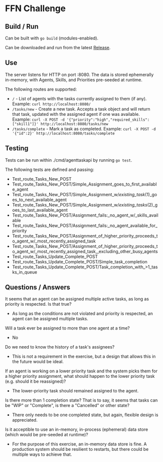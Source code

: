 # FFN Challenge

## Build / Run
Can be built with `go build` (modules-enabled).

Can be downloaded and run from the latest [Release](https://github.com/astockwell/ffn_code_challenge/releases).

## Use
The server listens for HTTP on port :8080. The data is stored ephemerally in-memory, with Agents, Skills, and Priorities pre-seeded at runtime.

The following routes are supported:

- `/` - List of agents with the tasks currently assigned to them (if any). Example: `curl http://localhost:8080/`
- `/tasks/new` - Create a new task. Accepts a task object and will return that task, updated with the assigned agent if one was available. Example: `curl -X POST -d '{"priority":"high","required_skills":["skill1"]}' http://localhost:8080/tasks/new`
- `/tasks/complete` - Mark a task as completed. Example: `curl -X POST -d '{"id":2}' http://localhost:8080/tasks/complete`

## Testing
Tests can be run within ./cmd/agenttaskapi by running `go test`.

The following tests are defined and passing:
- Test_route_Tasks_New_POST
- Test_route_Tasks_New_POST/Simple_Assignment_goes_to_first_available_agent
- Test_route_Tasks_New_POST/Simple_Assignment_w/_existing_task_(1)_goes_to_next_available_agent
- Test_route_Tasks_New_POST/Simple_Assignment_w/_existing_tasks_(2)_goes_to_last_available_agent
- Test_route_Tasks_New_POST/Assignment_fails:_no_agent_w/_skills_available
- Test_route_Tasks_New_POST/Assignment_fails:_no_agent_available_for_priority
- Test_route_Tasks_New_POST/Assignment_of_higher_priority_proceeds_to_agent_w/_most_recently_assigned_task
- Test_route_Tasks_New_POST/Assignment_of_higher_priority_proceeds_to_agent_w/_most_recently_assigned_task,_excluding_other_busy_agents
- Test_route_Tasks_Update_Complete_POST
- Test_route_Tasks_Update_Complete_POST/Simple_task_completion
- Test_route_Tasks_Update_Complete_POST/Task_completion_with_>1_tasks_in_queue

## Questions / Answers
It seems that an agent can be assigned multiple active tasks, as long as priority is respected. Is that true?
- As long as the conditions are not violated and priority is respected, an agent can be assigned multiple tasks.

Will a task ever be assigned to more than one agent at a time?
- No

Do we need to know the history of a task's assignees?
- This is not a requirement in the exercise, but a design that allows this in the future would be ideal.

If an agent is working on a lower priority task and the system picks them for a higher priority assignment, what should happen to the lower priority task (e.g. should it be reassigned)?
- The lower-priority task should remained assigned to the agent.

Is there more than 1 completion state? That is to say, it seems that tasks can be "WIP" or "Complete", is there a "Cancelled" or other state?
- There only needs to be one completed state, but again, flexible design is appreciated.

Is it acceptible to use an in-memory, in-process (ephemeral) data store (which would be pre-seeded at runtime)?
- For the purpose of this exercise, an in-memory data store is fine.  A production system should be resilient to restarts, but there could be multiple ways to achieve that.



